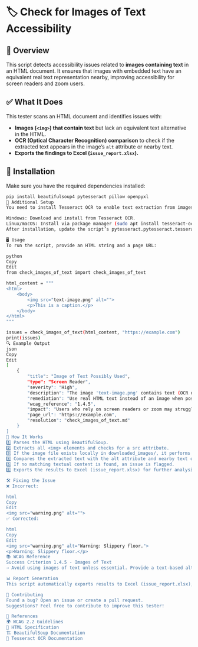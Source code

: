 # 🏷️ Check for Images of Text Accessibility  

## 📌 Overview  
This script detects accessibility issues related to **images containing text** in an HTML document. It ensures that images with embedded text have an equivalent real text representation nearby, improving accessibility for screen readers and zoom users.  

## ✅ What It Does  
This tester scans an HTML document and identifies issues with:  
- **Images (`<img>`) that contain text** but lack an equivalent text alternative in the HTML.  
- **OCR (Optical Character Recognition) comparison** to check if the extracted text appears in the image’s `alt` attribute or nearby text.  
- **Exports the findings to Excel (`issue_report.xlsx`).**  

## 🚀 Installation  
Make sure you have the required dependencies installed:  

```sh
pip install beautifulsoup4 pytesseract pillow openpyxl
🔧 Additional Setup
You need to install Tesseract OCR to enable text extraction from images:

Windows: Download and install from Tesseract OCR.
Linux/macOS: Install via package manager (sudo apt install tesseract-ocr or brew install tesseract).
After installation, update the script’s pytesseract.pytesseract.tesseract_cmd path if necessary.

🖥️ Usage
To run the script, provide an HTML string and a page URL:

python
Copy
Edit
from check_images_of_text import check_images_of_text

html_content = """
<html>
    <body>
        <img src="text-image.png" alt="">
        <p>This is a caption.</p>
    </body>
</html>
"""

issues = check_images_of_text(html_content, "https://example.com")
print(issues)
🔍 Example Output
json
Copy
Edit
[
    {
        "title": "Image of Text Possibly Used",
        "type": "Screen Reader",
        "severity": "High",
        "description": "The image 'text-image.png' contains text (OCR detected): 'Warning: Slippery floor...' but there is no equivalent textual content in the HTML. This suggests an image of text without a real text alternative.",
        "remediation": "Use real HTML text instead of an image when possible. If an image is necessary, provide an alternative text version (Technique C30).",
        "wcag_reference": "1.4.5",
        "impact": "Users who rely on screen readers or zoom may struggle to access the text.",
        "page_url": "https://example.com",
        "resolution": "check_images_of_text.md"
    }
]
📂 How It Works
1️⃣ Parses the HTML using BeautifulSoup.
2️⃣ Extracts all <img> elements and checks for a src attribute.
3️⃣ If the image file exists locally in downloaded_images/, it performs OCR to extract text from the image.
4️⃣ Compares the extracted text with the alt attribute and nearby text content to check if an alternative exists.
5️⃣ If no matching textual content is found, an issue is flagged.
6️⃣ Exports the results to Excel (issue_report.xlsx) for further analysis.

🛠️ Fixing the Issue
❌ Incorrect:

html
Copy
Edit
<img src="warning.png" alt="">
✅ Corrected:

html
Copy
Edit
<img src="warning.png" alt="Warning: Slippery floor.">
<p>Warning: Slippery floor.</p>
📚 WCAG Reference
Success Criterion 1.4.5 - Images of Text
→ Avoid using images of text unless essential. Provide a text-based alternative when possible.

📊 Report Generation
This script automatically exports results to Excel (issue_report.xlsx), making it easy to review and track accessibility issues.

📢 Contributing
Found a bug? Open an issue or create a pull request.
Suggestions? Feel free to contribute to improve this tester!

🔗 References
🌍 WCAG 2.2 Guidelines
📖 HTML Specification
🏗 BeautifulSoup Documentation
📖 Tesseract OCR Documentation